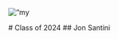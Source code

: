<p align=”center”>
<img width=”200" height=”200" src=”https://raw.githubusercontent.com/jonsantini/uncwdatascience/main/md-banner.png" alt=”my banner”>
</p>
# Class of 2024
## Jon Santini


